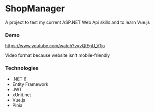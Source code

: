 # ShopManager

A project to test my current ASP.NET Web Api skills and to learn Vue.js

### Demo 
https://www.youtube.com/watch?v=vQtEgU_V1jo

Video format because website isn't mobile-friendly

### Technologies

* .NET 6
* Entity Framework
* JWT
* xUnit.net
* Vue.js
* Pinia
